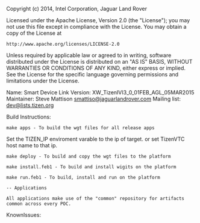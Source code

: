 Copyright (c) 2014, Intel Corporation, Jaguar Land Rover

Licensed under the Apache License, Version 2.0 (the "License");
you may not use this file except in compliance with the License.
You may obtain a copy of the License at

    http://www.apache.org/licenses/LICENSE-2.0

Unless required by applicable law or agreed to in writing, software
distributed under the License is distributed on an "AS IS" BASIS,
WITHOUT WARRANTIES OR CONDITIONS OF ANY KIND, either express or implied.
See the License for the specific language governing permissions and
limitations under the License.

Name: Smart Device Link
Version: XW_TizenIVI3_0_01FEB_AGL_05MAR2015
Maintainer: Steve Mattison <smattiso@jaguarlandrover.com>
Mailing list: dev@lists.tizen.org


Build Instructions: 

	make apps - To build the wgt files for all release apps

Set the TIZEN_IP enviroment varable to the ip of target. or set TizenVTC host name to that ip.

	make deploy - To build and copy the wgt files to the platform

	make install.feb1 - To build and install wigits on the platform

	make run.feb1 - To build, install and run on the platform

	-- Applications

	All applications make use of the "common" repository for artifacts 
	common across every POC.


KnownIssues:

	